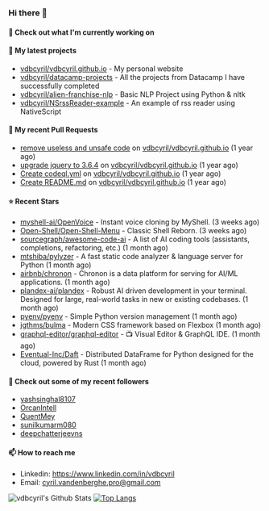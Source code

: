 ### Hi there 👋

#### 👷 Check out what I'm currently working on


#### 🌱 My latest projects

- [vdbcyril/vdbcyril.github.io](https://github.com/vdbcyril/vdbcyril.github.io) - My personal website
- [vdbcyril/datacamp-projects](https://github.com/vdbcyril/datacamp-projects) - All the projects from Datacamp I have successfully completed
- [vdbcyril/alien-franchise-nlp](https://github.com/vdbcyril/alien-franchise-nlp) - Basic NLP Project using Python &amp; nltk
- [vdbcyril/NSrssReader-example](https://github.com/vdbcyril/NSrssReader-example) - An example of rss reader using NativeScript

#### 🔨 My recent Pull Requests

- [remove useless and unsafe code](https://github.com/vdbcyril/vdbcyril.github.io/pull/19) on [vdbcyril/vdbcyril.github.io](https://github.com/vdbcyril/vdbcyril.github.io) (1 year ago)
- [upgrade jquery to 3.6.4](https://github.com/vdbcyril/vdbcyril.github.io/pull/18) on [vdbcyril/vdbcyril.github.io](https://github.com/vdbcyril/vdbcyril.github.io) (1 year ago)
- [Create codeql.yml](https://github.com/vdbcyril/vdbcyril.github.io/pull/9) on [vdbcyril/vdbcyril.github.io](https://github.com/vdbcyril/vdbcyril.github.io) (1 year ago)
- [Create README.md](https://github.com/vdbcyril/vdbcyril.github.io/pull/8) on [vdbcyril/vdbcyril.github.io](https://github.com/vdbcyril/vdbcyril.github.io) (1 year ago)

#### ⭐ Recent Stars

- [myshell-ai/OpenVoice](https://github.com/myshell-ai/OpenVoice) - Instant voice cloning by MyShell. (3 weeks ago)
- [Open-Shell/Open-Shell-Menu](https://github.com/Open-Shell/Open-Shell-Menu) - Classic Shell Reborn. (3 weeks ago)
- [sourcegraph/awesome-code-ai](https://github.com/sourcegraph/awesome-code-ai) - A list of AI coding tools (assistants, completions, refactoring, etc.) (1 month ago)
- [mtshiba/pylyzer](https://github.com/mtshiba/pylyzer) - A fast static code analyzer &amp; language server for Python (1 month ago)
- [airbnb/chronon](https://github.com/airbnb/chronon) - Chronon is a data platform for serving for AI/ML applications. (1 month ago)
- [plandex-ai/plandex](https://github.com/plandex-ai/plandex) - Robust AI driven development in your terminal. Designed for large, real-world tasks in new or existing codebases. (1 month ago)
- [pyenv/pyenv](https://github.com/pyenv/pyenv) - Simple Python version management (1 month ago)
- [jgthms/bulma](https://github.com/jgthms/bulma) - Modern CSS framework based on Flexbox (1 month ago)
- [graphql-editor/graphql-editor](https://github.com/graphql-editor/graphql-editor) - 📺 Visual Editor &amp; GraphQL IDE.  (1 month ago)
- [Eventual-Inc/Daft](https://github.com/Eventual-Inc/Daft) - Distributed DataFrame for Python designed for the cloud, powered by Rust (1 month ago)

#### 👯 Check out some of my recent followers

- [yashsinghal8107](https://github.com/yashsinghal8107)
- [OrcanIntell](https://github.com/OrcanIntell)
- [QuentMey](https://github.com/QuentMey)
- [sunilkumarm080](https://github.com/sunilkumarm080)
- [deepchatterjeevns](https://github.com/deepchatterjeevns)

#### 📫 How to reach me

- Linkedin: https://www.linkedin.com/in/vdbcyril
- Email: cyril.vandenberghe.pro@gmail.com

![vdbcyril's Github Stats](https://github-readme-stats.vercel.app/api?username=vdbcyril&show_icons=true&bg_color=00000000)
[![Top Langs](https://github-readme-stats.vercel.app/api/top-langs/?username=vdbcyril)](https://github.com/anuraghazra/github-readme-stats)